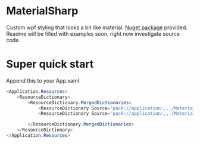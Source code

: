 # MaterialSharp
Custom wpf styling that looks a bit like material. [Nuget package](https://www.nuget.org/packages/MaterialSharp/) provided. Readme will be filled with examples soon, right now investigate source code.

# Super quick start
Append this to your App.xaml
```C#
<Application.Resources>
    <ResourceDictionary>
        <ResourceDictionary.MergedDictionaries>
            <ResourceDictionary Source="pack://application:,,,/MaterialSharp;component/Colors.xaml" />
            <ResourceDictionary Source="pack://application:,,,/MaterialSharp;component/Defaults.xaml" />

        </ResourceDictionary.MergedDictionaries>
    </ResourceDictionary>
</Application.Resources>
```
